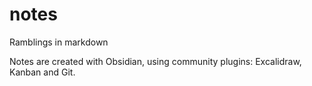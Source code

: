# notes
Ramblings in markdown

Notes are created with Obsidian, using community plugins: Excalidraw, Kanban and Git. 